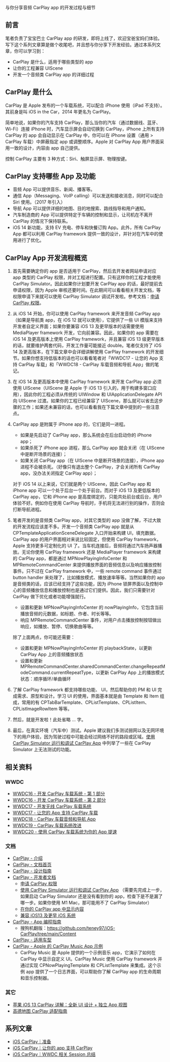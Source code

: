 与你分享音频 CarPlay app 的开发过程与细节

## 前言

笔者负责了宝宝巴士 CarPlay app 的研发，即将上线了，欢迎宝爸宝妈们体验。写下这个系列文章算是做个收尾吧，并且想与你分享下开发经验。通过本系列文章，你可以学习到：

* CarPlay 是什么，适用于哪些类型的 app
* 让你的工程兼容 UIScene
* 开发一个音频类 CarPlay app 的详细过程

## CarPlay 是什么

CarPlay 是 Apple 发布的一个车载系统，可以配合 iPhone 使用（iPad 不支持）。其前身是叫 iOS in the Car，2014 年更名为 CarPlay。

简单地说，如果你的汽车支持 CarPlay，那么当你的汽车（通过数据线、蓝牙、Wi-Fi）连接 iPhone 时，汽车显示屏会自动切换到 CarPlay，iPhone 上所有支持 CarPlay 的 app 会自动显示在 CarPlay 中，你可以在 iPhone 设置（通用 > CarPlay 车载）中屏蔽指定 app 或调整顺序。Apple 对 CarPlay App 用户界面采用一致的设计，内容由 app 自己提供。

控制 CarPlay 主要有 3 种方式：Siri、触屏显示屏、物理按键。

## CarPlay 支持哪些 App 及功能

* 音频 App 可以提供音乐、新闻、播客等。
* 通信 App（Messaging、VoIP calling）可以发送和接收消息，同时可以配合 Siri 使用。（2017 年引入）
* 导航 App 可以提供详细的地图、目的地搜索、路线指导和用户通知。
* 汽车制造商的 App 可以提供特定于车辆的控制和显示，让司机在不离开 CarPlay 的情况下保持联系。
* iOS 14 新功能，支持 EV 充电、停车和快餐订购 App。此外，所有 CarPlay App 都可以利用 CarPlay framework 提供一致的设计，并针对在汽车中的使用进行了优化。

## CarPlay App 开发流程概览

1. 首先需要确定你的 app 是否适用于 CarPlay，然后去开发者网站申请对应 app 类型的 CarPlay 权限，并对工程进行配置。只有这样你的工程才能使用 CarPlay Simulator。因此如果你计划要开发 CarPlay app 的话，最好提前去申请权限，因为 Apple 审核还要时间。在此期间可以看看相关开发文档，等权限申请下来就可以使用 CarPlay Simulator 调试开发啦。参考文档：[申请 CarPlay 权限](https://developer.apple.com/documentation/carplay/requesting_the_carplay_entitlements?language=objc)。

2. 从 iOS 14 开始，你可以使用 CarPlay framework 来开发音频 CarPlay app（如果是导航类 app，在 iOS 12 就可以使用），它提供了一些 UI 模版来支持开发者自定义界面；如果你要兼容 iOS 13 及更早版本的话需要使用 MediaPlayer framework 开发，它向前兼容。因此，如果你的 app 需要在 iOS 14 及更高版本上使用 CarPlay framework，并且兼容 iOS 13 级更早版本的话，就要维护两套代码，开发工作量可能接近 double。笔者仅支持了 iOS 14 及更高版本，在下篇文章中会详细讲解使用 CarPlay framework 的开发细节。如果你想支持低版本的话也可以看看笔者对「WWDC17 - 让您的 App 支持 CarPlay 车载」和「WWDC18 - CarPlay 车载音频和导航 App」做的笔记。

3. 在 iOS 14 及更高版本中使用 CarPlay framework 来开发 CarPlay app 必须使用 UIScene（UIScene 是 Apple 于 iOS 13 引入的，用于构建多窗口应用），因此你的工程必须从传统的 UIWindow 和 UIApplicationDelegate API 向 UIScene 过渡。如果你的工程已经兼容了 UIScene，那么就可以省去这步骤的工作；如果还未兼容的话，也可以看看我在下篇文章中提到的一些注意点。

4. CarPlay app 是附属于 iPhone app 的，它们是同一进程。

   * 如果是先启动了 CarPlay app，那么系统会在后台启动你的 iPhone app；
   * 如果杀死了 iPhone app 进程，那么 CarPlay app 就会关闭（在 UIScene 中是断开场景的连接）；
   * 如果关闭 CarPlay app（在 UIScene 中是断开场景的连接），iPhone app 进程不会被杀死。（好像只有退出整个 CarPlay，才会关闭所有 CarPlay app，没办法关闭指定 CarPlay app）；

   对于 iOS 14 以上来说，它们就是两个 UIScene，因此 CarPlay app 和 iPhone app 可以一个处于后台一个处于前台。而对于 iOS 13 及更低版本的 CarPlay app，它和 iPhone app 是高度绑定的，只能共处前台或后台，用户体验不好。例如你在使用 CarPlay 导航时，手机将无法进行别的操作，否则会打断导航进程。

5. 笔者开发的是音频类 CarPlay app，对其它类型的 app 没做了解，不过大致的开发流程应该差不多。开发一个音频类 CarPlay app 就是从 CPTemplateApplicationSceneDelegate 入口开始来构建 UI，填充数据。CarPlay app 的用户界面相对来说比较固定，但使用 CarPlay framework，Apple 支持更多可定制化的 UI 了。当车机连接后，音频将通过汽车扬声器播放。无论你使用 CarPlay framework 还是 MediaPlayer framework 来构建的 CarPlay app，都是通过 MPNowPlayingInfoCenter 和 MPRemoteCommandCenter 来提供播放界面的音频信息以及响应播放控制事件。只不过在 CarPlay framework 中，一些 remote command 事件通过 button handler 来处理了，比如播放模式、播放速率等等。当然如果你的 app 是音频类的话，应该已经支持了这些功能，因为 iPhone 锁屏界面以及控制中心的音频播放信息和播放控制也是通过它们提供。因此，我们只需要针对 CarPlay 做下优化或者功能增强就行。

   * 设置和更新 MPNowPlayingInfoCenter 的 nowPlayingInfo，它包含当前播放音频的元数据，如标题、作者、时长等等。
   * 响应 MPRemoteCommandCenter 事件，对用户点击播放控制按钮做出响应，如播放、暂停、切换歌曲等等。

   除了上面两点，你可能还需要：

   * 设置和更新 MPNowPlayingInfoCenter 的 playbackState，以更新 CarPlay App 上的音频播放状态
   * 设置和更新 MPRemoteCommandCenter.sharedCommandCenter.changeRepeatModeCommand.currentRepeatType，以更新 CarPlay App 上的播放模式状态：顺序循环/单曲循环

6. 了解 CarPlay framework 都支持哪些功能、 UI，然后帮助你的 PM 和 UI 完成需求、原型和设计。学习 UI 的使用，界面基本就是由 Template 和 Item 组成，常用的有 CPTabBarTemplate、CPListTemplate、CPListItem、CPListImageRowItem 等等。

6. 然后，就是开发啦！此处省略 ... 字。

7. 最后，在真实环境（汽车中）测试。Apple 建议我们多测试弱网以及无网环境下的用户体验，因为驾驶过程中可能会经过网络不好的路段或区域。[使用 CarPlay Simulator 运行和调试 CarPlay App](https://developer.apple.com/documentation/carplay/using_the_carplay_simulator?language=objc) 中列举了一些在 CarPlay Simulator 上无法测试的功能。

## 相关资料

### WWDC

* [WWDC16 - 开发 CarPlay 车载系统 - 第 1 部分](https://developer.apple.com/wwdc16/722)
* [WWDC16 - 开发 CarPlay 车载系统 - 第 2 部分](https://developer.apple.com/wwdc16/723)
* [WWDC17 - 开发无线 CarPlay 车载系统](https://developer.apple.com/wwdc17/717)
* [WWDC17 - 让您的 App 支持 CarPlay 车载](https://developer.apple.com/wwdc17/719)
* [WWDC18 - CarPlay 车载音频和导航 App](https://developer.apple.com/wwdc18/213)
* [WWDC19 - CarPlay 车载系统改进](https://developer.apple.com/wwdc19/252)
* [WWDC20 - 使用 CarPlay 车载系统为你的 App 提速](https://developer.apple.com/wwdc20/10635)

### 文档

* [CarPlay - 介绍](https://www.apple.com.cn/ios/carplay/)
* [CarPlay - 文档首页](https://developer.apple.com/carplay/)
* [CarPlay - 设计指南](https://developer.apple.com/design/human-interface-guidelines/carplay/overview/introduction/)
* [CarPlay - 开发者文档](https://developer.apple.com/documentation/carplay?language=objc)
  * [申请 CarPlay 权限](https://developer.apple.com/documentation/carplay/requesting_the_carplay_entitlements?language=objc)
  * [使用 CarPlay Simulator 运行和调试 CarPlay App](https://developer.apple.com/documentation/carplay/using_the_carplay_simulator?language=objc) （需要先完成上一步，如果启动 CarPlay Simulator 还是没有看到你的 app，检查下是不是漏了哪一步。如果你使用 M1 Mac，那可能用不了 CarPlay Simulator）
  * [在你的 CarPlay app 中显示内容](https://developer.apple.com/documentation/carplay/displaying_content_in_carplay?language=objc)
  * [兼容 iOS13 及更早 iOS 系统](https://developer.apple.com/documentation/carplay/supporting_previous_versions_of_ios?language=objc)
* [CarPlay - App 编程指南](https://developer.apple.com/carplay/documentation/CarPlay-App-Programming-Guide.pdf)
  * 搜狗机翻版：https://github.com/teney97/iOS-CarPlay/tree/main/Content
* [CarPlay - 适用车型](https://www.apple.com.cn/ios/carplay/available-models/)
* [CarPlay - Apple 的 CarPlay Music App 示例](https://developer.apple.com/documentation/carplay/integrating_carplay_with_your_music_app?language=objc)
  * CarPlay Music 是 Apple 提供的一个示例音乐 app，它演示了如何在 CarPlay 中显示自定义 UI。CarPlay Music 使用 CarPlay framework 并通过实现 CPNowPlayingTemplate 和 CPListTemplate 来集成。这个示例 app 提供了一个日志界面，可以帮助你了解 CarPlay app 的生命周期和音乐控制器。


### 其它

* [苹果 iOS 13 CarPlay 详解：全新 UI 设计 + 独立 App 视图 ](https://www.sohu.com/a/336034138_120178230)
* [高德地图 CarPlay 适配指南](https://lbs.amap.com/api/ios-navi-sdk/guide/tools/carplay_navi)

## 系列文章

* [iOS CarPlay｜准备]()
* [iOS CarPlay｜让你的 app 支持 CarPlay]()
* [iOS CarPlay｜WWDC 相关 Session 总结]()

